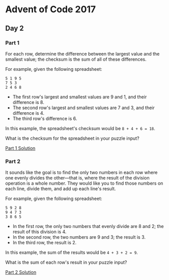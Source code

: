 # Advent of Code 2017
## Day 2

### Part 1
For each row, determine the difference between the largest value and the smallest value; the checksum is the sum of all of these differences.

For example, given the following spreadsheet:
```
5 1 9 5
7 5 3
2 4 6 8
```

* The first row's largest and smallest values are 9 and 1, and their difference is 8.
* The second row's largest and smallest values are 7 and 3, and their difference is 4.
* The third row's difference is 6.

In this example, the spreadsheet's checksum would be `8 + 4 + 6 = 18`.

What is the checksum for the spreadsheet in your puzzle input?

[Part 1 Solution](part1.rb)

### Part 2
It sounds like the goal is to find the only two numbers in each row where one evenly divides the other—that is, where the result of the division operation is a whole number. They would like you to find those numbers on each line, divide them, and add up each line's result.

For example, given the following spreadsheet:
```
5 9 2 8
9 4 7 3
3 8 6 5
```

* In the first row, the only two numbers that evenly divide are 8 and 2; the result of this division is 4.
* In the second row, the two numbers are 9 and 3; the result is 3.
* In the third row, the result is 2.

In this example, the sum of the results would be `4 + 3 + 2 = 9`.

What is the sum of each row's result in your puzzle input?

[Part 2 Solution](part2.rb)